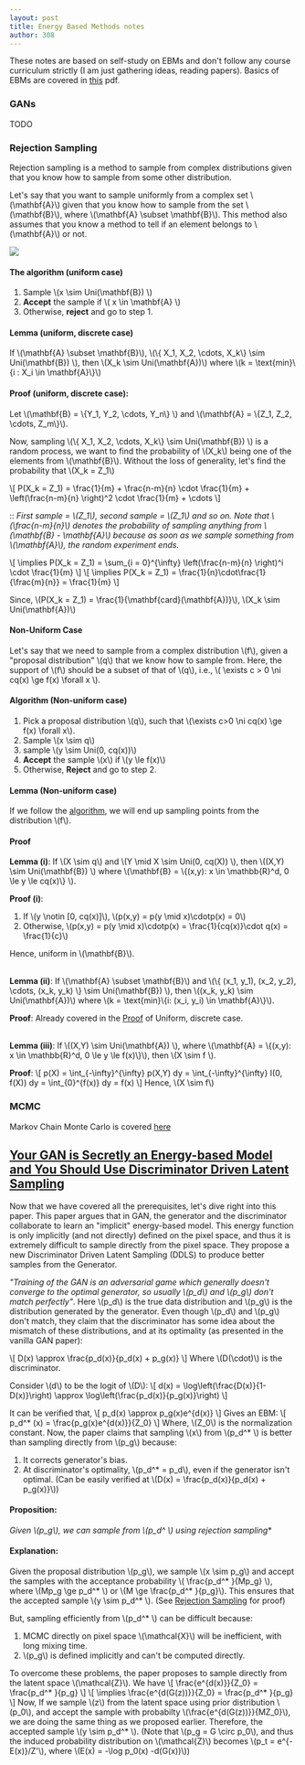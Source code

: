 ```yaml
---
layout: post
title: Energy Based Methods notes
author: 308
---
```


These notes are based on self-study on EBMs and don't follow any course curriculum strictly (I am just gathering ideas, reading papers). Basics of EBMs are covered in [this](EBMs.pdf) pdf. 

### GANs
TODO

### Rejection Sampling
Rejection sampling is a method to sample from complex distributions given that you know how to sample from some other distribution. 

Let's say that you want to sample uniformly from a complex set \\(\mathbf{A}\\) given that you know how to sample from the set  \\(\mathbf{B}\\), where \\(\mathbf{A} \subset \mathbf{B}\\). This method also assumes that you know a method to tell if an element belongs to \\(\mathbf{A}\\) or not.

![](https://i.imgur.com/FOGcQRV.png)

#### The algorithm (uniform case)
1. Sample \\(x \sim Uni(\mathbf{B}) \\)
2. **Accept** the sample if \\( x \in \mathbf{A} \\)
3.  Otherwise, **reject** and go to step 1. 

#### Lemma (uniform, discrete case)
If \\(\mathbf{A} \subset \mathbf{B}\\), \\(\\{ X_1, X_2, \cdots, X_k\\} \sim Uni(\mathbf{B}) \\), then \\(X_k \sim Uni(\mathbf{A})\\) where \\(k = \text{min}\\{i : X_i \in \mathbf{A}\\}\\)

#### Proof (uniform, discrete case):
Let \\(\mathbf{B} = \\{Y_1, Y_2, \cdots, Y_n\\} \\) and \\(\mathbf{A} = \\{Z_1, Z_2, \cdots, Z_m\\}\\).

Now, sampling \\(\\{ X_1, X_2, \cdots, X_k\\} \sim Uni(\mathbf{B}) \\) is a random process, we want to find the probability of \\(X_k\\) being one of the elements from \\(\mathbf{B}\\). Without the loss of generality, let's find the probability that \\(X_k = Z_1\\)

\\[
    P(X_k = Z_1) = \frac{1}{m} + \frac{n-m}{n} \cdot \frac{1}{m} + \left(\frac{n-m}{n} \right)^2  \cdot \frac{1}{m} + \cdots 
\\]

:: *First sample = \\(Z_1\\), second sample = \\(Z_1\\) and so on. Note that \\(\frac{n-m}{n}\\) denotes the probability of sampling anything from \\(\mathbf{B} - \mathbf{A}\\) because as soon as we sample something from \\(\mathbf{A}\\), the random experiment ends.*

\\[
    \implies P(X_k = Z_1) = \sum_{i = 0}^{\infty} \left(\frac{n-m}{n} \right)^i  \cdot \frac{1}{m}
\\]
\\[
    \implies P(X_k = Z_1) = \frac{1}{n}\cdot\frac{1}{\frac{m}{n}} = \frac{1}{m}
\\]

Since, \\(P(X_k = Z_1) = \frac{1}{\mathbf{card}(\mathbf{A})}\\), \\(X_k \sim Uni(\mathbf{A})\\)


#### Non-Uniform Case

Let's say that we need to sample from a complex distribution \\(f\\), given a "proposal distribution" \\(q\\) that we know how to sample from. Here, the support of \\(f\\) should be a subset of that of \\(q\\), i.e., \\( \exists c > 0 \ni cq(x) \ge f(x) \forall x \\).

#### Algorithm (Non-uniform case)
1. Pick a proposal distribution \\(q\\), such that \\(\exists c>0 \ni cq(x) \ge f(x) \forall x\\).
2. Sample \\(x \sim q\\)
3. sample \\(y \sim Uni(0, cq(x))\\)
4. **Accept** the sample \\(x\\) if \\(y \le f(x)\\)
5. Otherwise, **Reject** and go to step 2.

#### Lemma (Non-uniform case)
If we follow the [algorithm](#algorithm-non-uniform-case), we will end up sampling points from the distribution \\(f\\).

#### Proof

**Lemma (i)**: If \\(X \sim q\\) and \\(Y \mid X \sim Uni(0, cq(X)) \\), then \\((X,Y) \sim Uni(\mathbf{B}) \\) where \\(\mathbf{B} = \\{(x,y): x \in \mathbb{R}^d, 0 \le y \le cq(x)\\} \\).

**Proof (i)**:
1. If \\(y \notin [0, cq(x)]\\), \\(p(x,y) = p(y \mid x)\cdotp(x) = 0\\)
2. Otherwise, \\(p(x,y) = p(y \mid x)\cdotp(x) = \frac{1}{cq(x)}\cdot q(x) = \frac{1}{c}\\)

Hence, uniform in \\(\mathbf{B}\\).

\
**Lemma (ii)**: If \\(\mathbf{A} \subset \mathbf{B}\\) and \\(\\{ (x_1, y_1), (x_2, y_2), \cdots, (x_k, y_k) \\} \sim Uni(\mathbf{B}) \\), then \\((x_k, y_k) \sim Uni(\mathbf{A})\\) where \\(k = \text{min}\\{i: (x_i, y_i) \in \mathbf{A}\\}\\).

**Proof**: 
Already covered in the [Proof](#proof-uniform-discrete-case) of Uniform, discrete case.

\
**Lemma (iii)**: If \\((X,Y) \sim Uni(\mathbf{A}) \\), where \\(\mathbf{A} = \\{(x,y): x \in \mathbb{R}^d, 0 \le y \le f(x)\\}\\), then \\(X \sim f \\).

**Proof**:
\\[
    p(X) = \int_{-\infty}^{\infty} p(X,Y) dy = \int_{-\infty}^{\infty} I(0, f(X)) dy = \int_{0}^{f(x)} dy = f(x)
\\]
Hence, \\(X \sim f\\)

### MCMC
Markov Chain Monte Carlo is covered [here](https://roomno308.github.io/blog/MCMC.html)

## [Your GAN is Secretly an Energy-based Model and You Should Use Discriminator Driven Latent Sampling](https://arxiv.org/abs/2003.06060)

Now that we have covered all the prerequisites, let's dive right into this paper. This paper argues that in GAN, the generator and the discriminator collaborate to learn an "implicit" energy-based model. This energy function is only implicitly (and not directly) defined on the pixel space, and thus it is extremely difficult to sample directly from the pixel space. They propose a new Discriminator Driven Latent Sampling (DDLS) to produce better samples from the Generator.

*"Training of the GAN is an adversarial game which generally doesn't converge to the optimal generator, so usually \\(p_d\\) and \\(p_g\\) don't match perfectly"*. Here \\(p_d\\) is the true data distribution and \\(p_g\\) is the distribution generated by the generator. Even though \\(p_d\\) and \\(p_g\\) don't match, they claim that the discriminator has some idea about the mismatch of these distributions, and at its optimality (as presented in the vanilla GAN paper):

\\[
    D(x) \approx \frac{p_d(x)}{p_d(x) + p_g(x)}
\\]
Where \\(D(\cdot)\\) is the discriminator.

Consider \\(d\\) to be the logit of \\(D\\):
\\[
    d(x) = \log\left(\frac{D(x)}{1-D(x)}\right) \approx \log\left(\frac{p_d(x)}{p_g(x)}\right)
\\]

It can be verified that,
\\[
    p_d(x) \approx p_g(x)e^{d(x)}
\\]
Gives an EBM:
\\[
    p_d^* (x) = \frac{p_g(x)e^{d(x)}}{Z_0}
\\]
Where, \\(Z_0\\) is the normalization constant. Now, the paper claims that sampling \\(x\\) from \\(p_d^* \\) is better than sampling directly from \\(p_g\\) because:

1. It corrects generator's bias.
2. At discriminator's optimality, \\(p_d^* = p_d\\), even if the generator isn't optimal. (Can be easily verified at \\(D(x) = \frac{p_d(x)}{p_d(x) + p_g(x)}\\))

#### Proposition: 
**Given \\(p_g\\), we can sample from \\(p_d^* \\) using rejection sampling**
#### Explanation:
Given the proposal distribution \\(p_g\\), we sample \\(x \sim p_g\\) and accept the samples with the acceptance probability \\( \frac{p_d^* }{Mp_g} \\), where \\(Mp_g \ge p_d^* \\) or \\(M \ge \frac{p_d^* }{p_g}\\). This ensures that the accepted sample \\(y \sim p_d^* \\). (See [Rejection Sampling](#rejection-sampling) for proof)


But, sampling efficiently from \\(p_d^* \\) can be difficult because:
1. MCMC directly on pixel space \\(\mathcal{X}\\) will be inefficient, with long mixing time.
2. \\(p_g\\) is defined implicitly and can't be computed directly.

To overcome these problems, the paper proposes to sample directly from the latent space \\(\mathcal{Z}\\). We have 
\\[
\frac{e^{d(x)}}{Z_0} = \frac{p_d^* }{p_g}
\\]
\\[
    \implies \frac{e^{d(G(z))}}{Z_0} = \frac{p_d^* }{p_g}
\\]
Now, If we sample \\(z\\) from the latent space using prior distribution \\(p_0\\), and accept the sample with probabilty \\(\frac{e^{d(G(z))}}{MZ_0}\\), we are  doing the same thing as we proposed earlier. Therefore, the accepted sample \\(y \sim p_d^* \\).  (Note that \\(p_g = G \circ p_0\\), and thus the induced probability distribution on \\(\mathcal{Z}\\) becomes \\(p_t = e^{-E(x)}/Z'\\), where \\(E(x) = -\log p_0(x) -d(G(x))\\))